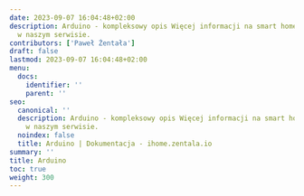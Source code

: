 ```yaml
---
date: 2023-09-07 16:04:48+02:00
description: Arduino - kompleksowy opis Więcej informacji na smart home znajdziesz
  w naszym serwisie.
contributors: ['Paweł Żentała']
draft: false
lastmod: 2023-09-07 16:04:48+02:00
menu:
  docs:
    identifier: ''
    parent: ''
seo:
  canonical: ''
  description: Arduino - kompleksowy opis Więcej informacji na smart home znajdziesz
    w naszym serwisie.
  noindex: false
  title: Arduino | Dokumentacja - ihome.zentala.io
summary: ''
title: Arduino
toc: true
weight: 300
---
```



